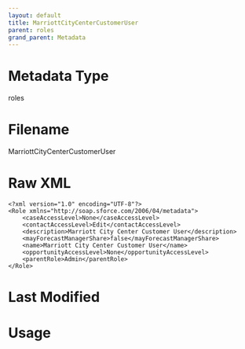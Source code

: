 ```yaml
---
layout: default
title: MarriottCityCenterCustomerUser
parent: roles
grand_parent: Metadata
---
```

# Metadata Type
roles


# Filename 
MarriottCityCenterCustomerUser


# Raw XML
```
<?xml version="1.0" encoding="UTF-8"?>
<Role xmlns="http://soap.sforce.com/2006/04/metadata">
    <caseAccessLevel>None</caseAccessLevel>
    <contactAccessLevel>Edit</contactAccessLevel>
    <description>Marriott City Center Customer User</description>
    <mayForecastManagerShare>false</mayForecastManagerShare>
    <name>Marriott City Center Customer User</name>
    <opportunityAccessLevel>None</opportunityAccessLevel>
    <parentRole>Admin</parentRole>
</Role>
```


# Last Modified


# Usage
